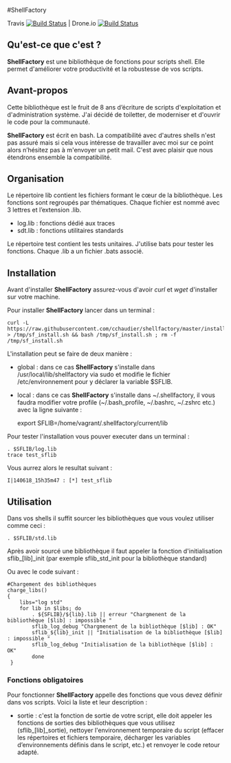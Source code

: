 #﻿ShellFactory


Travis [![Build
Status](https://travis-ci.org/cchaudier/shellfactory.svg?branch=master)](https://travis-ci.org/cchaudier/shellfactory)
| Drone.io [![Build
Status](https://drone.io/github.com/cchaudier/shellfactory/status.png)](https://drone.io/github.com/cchaudier/shellfactory/latest)

## Qu'est-ce que c'est ?

**ShellFactory** est une bibliothèque de fonctions pour scripts shell. Elle permet d'améliorer votre productivité et la robustesse de vos scripts.

## Avant-propos

Cette bibliothèque est le fruit de 8 ans d’écriture de scripts d'exploitation et d'administration système. J'ai décidé de toiletter, de moderniser et d'ouvrir le code pour la communauté.

**ShellFactory** est écrit en bash. La compatibilité avec d'autres shells n'est pas assuré mais si cela vous intéresse de travailler avec moi sur ce point alors n’hésitez pas à m'envoyer un petit mail. C'est avec plaisir que nous étendrons ensemble la compatibilité.

## Organisation

Le répertoire lib contient les fichiers formant le cœur de la bibliothèque. Les fonctions sont regroupés par thématiques. Chaque fichier est nommé avec 3 lettres et l’extension .lib.
* log.lib : fonctions dédié aux traces
* sdt.lib : fonctions utilitaires standards

Le répertoire test contient les tests unitaires. J'utilise bats pour tester les fonctions. Chaque .lib a un fichier .bats associé. 

## Installation
Avant d'installer **ShellFactory** assurez-vous d'avoir *curl* et *wget* d'installer sur votre machine.

Pour installer **ShellFactory** lancer dans un terminal :

    curl -L https://raw.githubusercontent.com/cchaudier/shellfactory/master/install.sh > /tmp/sf_install.sh && bash /tmp/sf_install.sh ; rm -f /tmp/sf_install.sh
L'installation peut se faire de deux manière :
* global : dans ce cas **ShellFactory** s'installe dans /usr/local/lib/shellfactory via sudo et modifie le fichier /etc/environnement pour y déclarer la variable $SFLIB.
* local : dans ce cas **ShellFactory** s'installe dans ~/.shellfactory, il vous faudra modifier votre profile (~/.bash_profile, ~/.bashrc, ~/.zshrc etc.) avec la ligne suivante :

    export SFLIB=/home/vagrant/.shellfactory/current/lib

Pour tester l'installation vous pouver executer dans un terminal :

    . $SFLIB/log.lib
    trace test_sflib

Vous aurrez alors le resultat suivant :

    I|140618_15h35m47 : [*] test_sflib

## Utilisation
    
Dans vos shells il suffit sourcer les bibliothèques que vous voulez utiliser comme ceci :
    
    . $SFLIB/std.lib

Après avoir sourcé une bibliothèque il faut appeler la fonction d'initialisation sflib_[lib]_init (par exemple sflib_std_init pour la bibliothèque standard)

Ou avec le code suivant :

    #Chargement des bibliothèques
    charge_libs()
    {
        libs="log std"
        for lib in $libs; do
            . ${SFLIB}/${lib}.lib || erreur "Chargmenent de la bibliothèque [$lib] : impossible "
            sflib_log_debug "Chargmenent de la bibliothèque [$lib] : OK"
            sflib_${lib}_init || "Initialisation de la bibliothèque [$lib] : impossible "
            sflib_log_debug "Initialisation de la bibliothèque [$lib] : OK"
            done
     }

### Fonctions obligatoires

Pour fonctionner **ShellFactory** appelle des fonctions que vous devez définir dans vos scripts. Voici la liste et leur description :
* sortie : c'est la fonction de sortie de votre script, elle doit appeler les fonctions de sorties des bibliothèques que vous utilisez (sflib_[lib]_sortie), nettoyer l'environnement temporaire du script (effacer les répertoires et fichiers temporaire, décharger les variables d’environnements définis dans le script, etc.) et renvoyer le code retour adapté.
